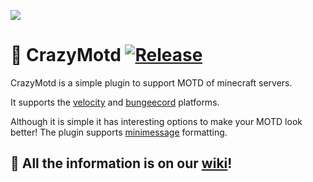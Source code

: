 ![](https://i.imgur.com/2L2Yu20.png)

# 📝 CrazyMotd [![Release](https://img.shields.io/github/release/crazycast-team/CrazyMotd.svg)](https://github.com/crazycast-team/CrazyMotd/releases)

CrazyMotd is a simple plugin to support MOTD of minecraft servers.
</br>

It supports the [velocity](https://papermc.io/downloads/velocity) and [bungeecord](https://ci.md-5.net/job/BungeeCord/) platforms.
</br>

Although it is simple it has interesting options to make your MOTD look better! The plugin supports [minimessage](https://docs.advntr.dev/minimessage/format.html) formatting.
<br>

## 👾 All the information is on our [wiki](https://wiki.crazycast.eu/crazymotd/informations)!

